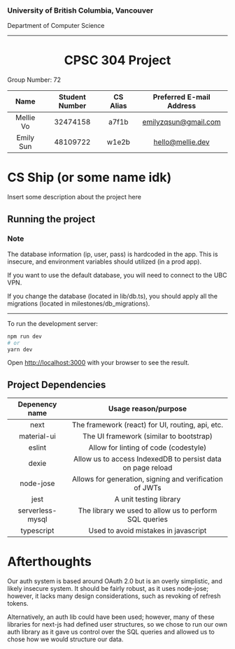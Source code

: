 ### University of British Columbia, Vancouver
Department of Computer Science

***


<h1 align="center">CPSC 304 Project</h1>

Group Number: 72

| Name         | Student Number | CS Alias | Preferred E-mail Address |
|:------------:|:--------------:|:--------:|:------------------------:|
| Mellie Vo    | 32474158       | a7f1b    | emilyzqsun@gmail.com     |
| Emily Sun    | 48109722       | w1e2b    | hello@mellie.dev         |

# CS Ship (or some name idk)
Insert some description about the project here

## Running the project
### Note 
The database information (ip, user, pass) is hardcoded in the app. 
This is insecure, and environment variables should utilized (in a prod app).

If you want to use the default database, you will need to connect to the UBC VPN.

If you change the database (located in lib/db.ts), you should apply all the migrations 
(located in milestones/db_migrations).

***

To run the development server:

```bash
npm run dev
# or
yarn dev
```

Open [http://localhost:3000](http://localhost:3000) with your browser to see the result.

## Project Dependencies

| Depenency name   | Usage reason/purpose                                                |
|:----------------:|:-------------------------------------------------------------------:|
| next             | The framework (react) for UI, routing, api, etc.                    |
| material-ui      | The UI framework (similar to bootstrap)                             |
| eslint           | Allow for linting of code (codestyle)                               |
| dexie            | Allow us to access IndexedDB to persist data on page reload         |
| node-jose        | Allows for generation, signing and verification of JWTs             |
| jest             | A unit testing library                                              |
| serverless-mysql | The library we used to allow us to perform SQL queries              |
| typescript       | Used to avoid mistakes in javascript                                |

# Afterthoughts
Our auth system is based around OAuth 2.0 but is an overly simplistic, and likely insecure system. 
It should be fairly robust, as it uses node-jose; however, it lacks many design considerations, such 
as revoking of refresh tokens.

Alternatively, an auth lib could have been used; however, many of these libraries for next-js had defined 
user structures, so we chose to run our own auth library as it gave us control over the SQL queries and 
allowed us to chose how we would structure our data.
